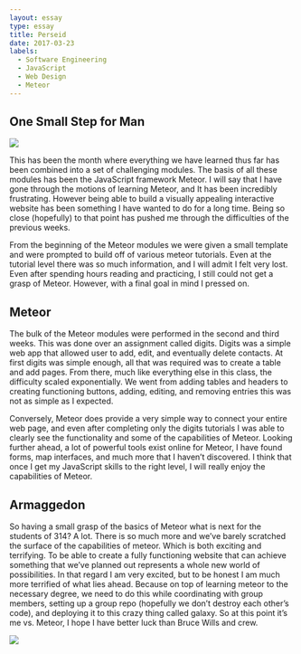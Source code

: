 ```yaml
---
layout: essay
type: essay
title: Perseid
date: 2017-03-23
labels:
  - Software Engineering
  - JavaScript
  - Web Design
  - Meteor
---
```



## One Small Step for Man

<img class = "ui medium right floated rounded image" src = "http://i.dailymail.co.uk/i/pix/2012/08/26/article-2193737-14B2A689000005DC-359_964x635.jpg"> 

This has been the month where everything we have learned thus far has been combined into a set of challenging modules. The basis of all these modules has been the JavaScript framework Meteor. I will say that I have gone through the motions of learning Meteor, and It has been incredibly frustrating. However being able to build a visually appealing interactive website has been something I have wanted to do for a long time. Being so close (hopefully) to that point has pushed me through the difficulties of the previous weeks.

From the beginning of the Meteor modules we were given a small template and were prompted to build off of various meteor tutorials. Even at the tutorial level there was so much information, and I will admit I felt very lost. Even after spending hours reading and practicing, I still could not get a grasp of Meteor. However, with a final goal in mind I pressed on. 

## Meteor

The bulk of the Meteor modules were performed in the second and third weeks. This was done over an assignment called digits. Digits was a simple web app that allowed user to add, edit, and eventually delete contacts. At first digits was simple enough, all that was required was to create a table and add pages. From there, much like everything else in this class, the difficulty scaled exponentially. We went from adding tables and headers to creating functioning buttons, adding, editing, and removing entries this was not as simple as I expected.

Conversely, Meteor does provide a very simple way to connect your entire web page, and even after completing only the digits tutorials I was able to clearly see the functionality and some of the capabilities of Meteor. Looking further ahead, a lot of powerful tools exist online for Meteor, I have found forms, map interfaces, and much more that I haven’t discovered. I think that once I get my JavaScript skills to the right level, I will really enjoy the capabilities of Meteor. 

## Armaggedon

So having a small grasp of the basics of Meteor what is next for the students of 314? A lot. There is so much more and we’ve barely scratched the surface of the capabilities of meteor.  Which is both exciting and terrifying. To be able to create a fully functioning website that can achieve something that we’ve planned out represents a whole new world of possibilities. In that regard I am very excited, but to be honest I am much more terrified of what lies ahead. Because on top of learning meteor to the necessary degree, we need to do this while coordinating with group members, setting up a group repo (hopefully we don’t destroy each other’s code), and deploying it to this crazy thing called galaxy. So at this point it’s me vs. Meteor, I hope I have better luck than Bruce Wills and crew.

<img src = "http://mytoba.ca/content/uploads/2016/02/crop_620x350_20160208_331PM.jpg" class = "ui large left floated image">
